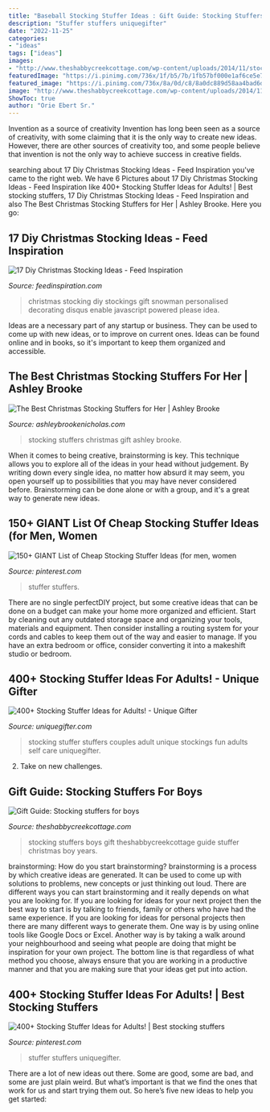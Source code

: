 ```yaml
---
title: "Baseball Stocking Stuffer Ideas : Gift Guide: Stocking Stuffers For Boys"
description: "Stuffer stuffers uniquegifter"
date: "2022-11-25"
categories:
- "ideas"
tags: ["ideas"]
images:
- "http://www.theshabbycreekcottage.com/wp-content/uploads/2014/11/stocking-stuffers-for-boys.jpg"
featuredImage: "https://i.pinimg.com/736x/1f/b5/7b/1fb57bf000e1af6ce5e7341e72a115b3.jpg"
featured_image: "https://i.pinimg.com/736x/8a/0d/c8/8a0dc889d58aa4bad6d09f6e076cc589.jpg"
image: "http://www.theshabbycreekcottage.com/wp-content/uploads/2014/11/stocking-stuffers-for-boys.jpg"
ShowToc: true
author: "Orie Ebert Sr."
---
```



Invention as a source of creativity
Invention has long been seen as a source of creativity, with some claiming that it is the only way to create new ideas. However, there are other sources of creativity too, and some people believe that invention is not the only way to achieve success in creative fields.

	

		
searching about 17 Diy Christmas Stocking Ideas - Feed Inspiration you've came to the right web. We have 6 Pictures about 17 Diy Christmas Stocking Ideas - Feed Inspiration like 400+ Stocking Stuffer Ideas for Adults! | Best stocking stuffers, 17 Diy Christmas Stocking Ideas - Feed Inspiration and also The Best Christmas Stocking Stuffers for Her | Ashley Brooke. Here you go:
		
    
## 17 Diy Christmas Stocking Ideas - Feed Inspiration

<img loading=lazy src="http://feedinspiration.com/wp-content/uploads/2016/09/DIY-Snowman-Christmas-stocking-ideas.jpg" onerror="this.onerror=null;this.src='https://tse3.mm.bing.net/th?id=OIP.J_7xzc-69AVxymR1xCY_YgHaKc&amp;pid=15.1';" alt="17 Diy Christmas Stocking Ideas - Feed Inspiration">

_Source: feedinspiration.com_

>christmas stocking diy stockings gift snowman personalised decorating disqus enable javascript powered please idea. 

	

Ideas are a necessary part of any startup or business. They can be used to come up with new ideas, or to improve on current ones. Ideas can be found online and in books, so it's important to keep them organized and accessible.

    
## The Best Christmas Stocking Stuffers For Her | Ashley Brooke

<img loading=lazy src="http://www.ashleybrookenicholas.com/wp-content/uploads/2014/11/1-best-stocking-stuffers-for-women-ashley-brooke1.jpg" onerror="this.onerror=null;this.src='https://tse3.mm.bing.net/th?id=OIP.MEj46dJiiZbsWu3Fw2VSswHaNK&amp;pid=15.1';" alt="The Best Christmas Stocking Stuffers for Her | Ashley Brooke">

_Source: ashleybrookenicholas.com_

>stocking stuffers christmas gift ashley brooke. 

	

When it comes to being creative, brainstorming is key. This technique allows you to explore all of the ideas in your head without judgement. By writing down every single idea, no matter how absurd it may seem, you open yourself up to possibilities that you may have never considered before. Brainstorming can be done alone or with a group, and it's a great way to generate new ideas.

    
## 150+ GIANT List Of Cheap Stocking Stuffer Ideas (for Men, Women

<img loading=lazy src="https://i.pinimg.com/736x/1f/b5/7b/1fb57bf000e1af6ce5e7341e72a115b3.jpg" onerror="this.onerror=null;this.src='https://tse1.mm.bing.net/th?id=OIP.uNsXVVhzZks4L9HbaHsC7wHaLG&amp;pid=15.1';" alt="150+ GIANT List of Cheap Stocking Stuffer Ideas (for men, women">

_Source: pinterest.com_

>stuffer stuffers. 

	

There are no single perfectDIY project, but some creative ideas that can be done on a budget can make your home more organized and efficient. Start by cleaning out any outdated storage space and organizing your tools, materials and equipment. Then consider installing a routing system for your cords and cables to keep them out of the way and easier to manage. If you have an extra bedroom or office, consider converting it into a makeshift studio or bedroom.

    
## 400+ Stocking Stuffer Ideas For Adults! - Unique Gifter

<img loading=lazy src="http://uniquegifter.com/wp-content/uploads/2015/11/Adult-Stocking-Stuffers.png" onerror="this.onerror=null;this.src='https://tse1.mm.bing.net/th?id=OIP.kuqRMGKPZX0mLDQzwseEmAHaD4&amp;pid=15.1';" alt="400+ Stocking Stuffer Ideas for Adults! - Unique Gifter">

_Source: uniquegifter.com_

>stocking stuffer stuffers couples adult unique stockings fun adults self care uniquegifter. 

	

2. Take on new challenges.

    
## Gift Guide: Stocking Stuffers For Boys

<img loading=lazy src="http://www.theshabbycreekcottage.com/wp-content/uploads/2014/11/stocking-stuffers-for-boys.jpg" onerror="this.onerror=null;this.src='https://tse4.mm.bing.net/th?id=OIP.nqtEn2TM35UHc8TPbYcyxQHaKC&amp;pid=15.1';" alt="Gift Guide: Stocking stuffers for boys">

_Source: theshabbycreekcottage.com_

>stocking stuffers boys gift theshabbycreekcottage guide stuffer christmas boy years. 

	

brainstorming: How do you start brainstorming?
brainstorming is a process by which creative ideas are generated. It can be used to come up with solutions to problems, new concepts or just thinking out loud. There are different ways you can start brainstorming and it really depends on what you are looking for. If you are looking for ideas for your next project then the best way to start is by talking to friends, family or others who have had the same experience. If you are looking for ideas for personal projects then there are many different ways to generate them. One way is by using online tools like Google Docs or Excel. Another way is by taking a walk around your neighbourhood and seeing what people are doing that might be inspiration for your own project. The bottom line is that regardless of what method you choose, always ensure that you are working in a productive manner and that you are making sure that your ideas get put into action.

    
## 400+ Stocking Stuffer Ideas For Adults! | Best Stocking Stuffers

<img loading=lazy src="https://i.pinimg.com/736x/8a/0d/c8/8a0dc889d58aa4bad6d09f6e076cc589.jpg" onerror="this.onerror=null;this.src='https://tse2.mm.bing.net/th?id=OIP.9JyhLlm6QJiDXRq8rUDgBwHaO0&amp;pid=15.1';" alt="400+ Stocking Stuffer Ideas for Adults! | Best stocking stuffers">

_Source: pinterest.com_

>stuffer stuffers uniquegifter. 

	

There are a lot of new ideas out there. Some are good, some are bad, and some are just plain weird. But what’s important is that we find the ones that work for us and start trying them out. So here’s five new ideas to help you get started: 


